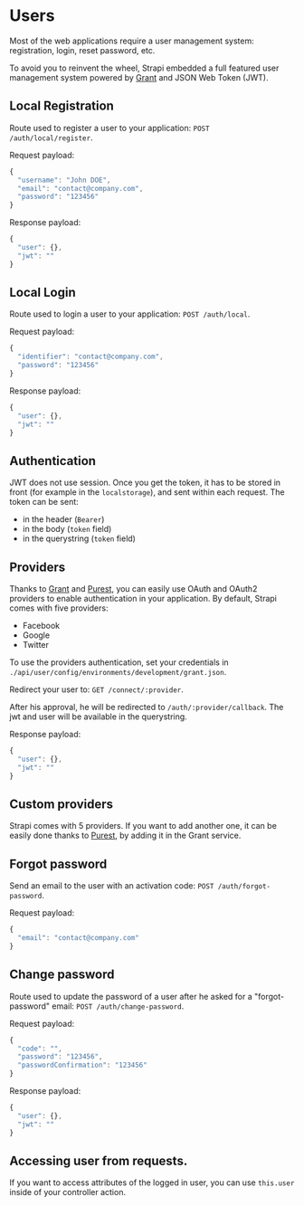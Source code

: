# Users

Most of the web applications require a user management system: registration, login,
reset password, etc.

To avoid you to reinvent the wheel, Strapi embedded a full featured user management
system powered by [Grant](https://github.com/simov/grant) and JSON Web Token (JWT).

## Local Registration

Route used to register a user to your application: `POST /auth/local/register`.

Request payload:

```js
{
  "username": "John DOE",
  "email": "contact@company.com",
  "password": "123456"
}
```

Response payload:

```js
{
  "user": {},
  "jwt": ""
}
```

## Local Login

Route used to login a user to your application: `POST /auth/local`.

Request payload:

```js
{
  "identifier": "contact@company.com",
  "password": "123456"
}
```

Response payload:

```js
{
  "user": {},
  "jwt": ""
}
```

## Authentication

JWT does not use session. Once you get the token, it has to be stored in front (for
example in the `localstorage`), and sent within each request. The token can be sent:
- in the header (`Bearer`)
- in the body (`token` field)
- in the querystring (`token` field)

## Providers

Thanks to [Grant](https://github.com/simov/grant) and [Purest](https://github.com/simov/purest), you can easily use OAuth and OAuth2
providers to enable authentication in your application. By default,
Strapi comes with five providers:
- Facebook
- Google
- Twitter

To use the providers authentication, set your credentials in
`./api/user/config/environments/development/grant.json`.

Redirect your user to: `GET /connect/:provider`.

After his approval, he will be redirected to `/auth/:provider/callback`. The jwt and user will be available in the querystring.

Response payload:

```js
{
  "user": {},
  "jwt": ""
}
```

## Custom providers

Strapi comes with 5 providers. If you want to add another one, it can be easily done thanks to [Purest](https://github.com/simov/purest), by adding it in the Grant service.

## Forgot password

Send an email to the user with an activation code: `POST /auth/forgot-password`.

Request payload:

```js
{
  "email": "contact@company.com"
}
```

## Change password

Route used to update the password of a user after he asked for a
"forgot-password" email: `POST /auth/change-password`.

Request payload:

```js
{
  "code": "",
  "password": "123456",
  "passwordConfirmation": "123456"
}
```

Response payload:

```js
{
  "user": {},
  "jwt": ""
}
```


## Accessing user from requests.

If you want to access attributes of the logged in user, you can use `this.user` inside of your controller action. 
